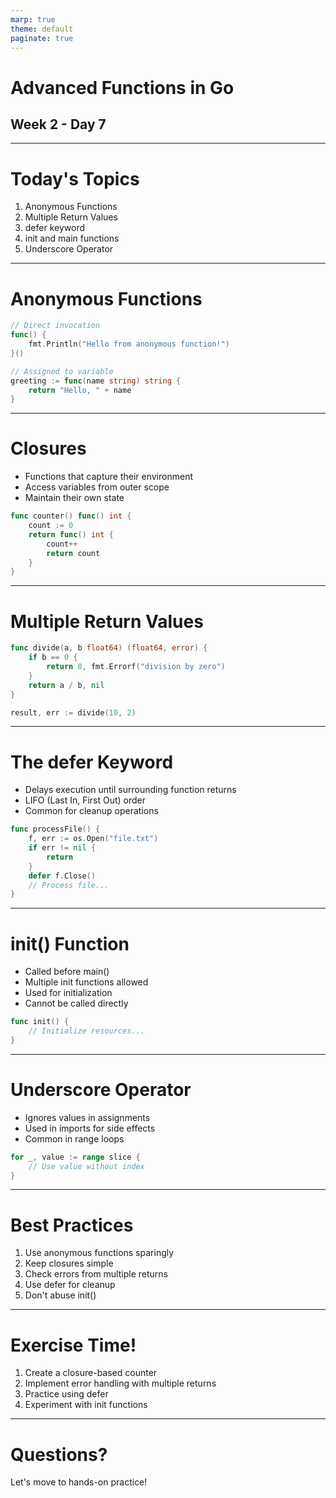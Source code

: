 ```yaml
---
marp: true
theme: default
paginate: true
---
```


# Advanced Functions in Go
## Week 2 - Day 7

---

# Today's Topics

1. Anonymous Functions
2. Multiple Return Values
3. defer keyword
4. init and main functions
5. Underscore Operator

---

# Anonymous Functions

```go
// Direct invocation
func() {
    fmt.Println("Hello from anonymous function!")
}()

// Assigned to variable
greeting := func(name string) string {
    return "Hello, " + name
}
```

---

# Closures

- Functions that capture their environment
- Access variables from outer scope
- Maintain their own state

```go
func counter() func() int {
    count := 0
    return func() int {
        count++
        return count
    }
}
```

---

# Multiple Return Values

```go
func divide(a, b float64) (float64, error) {
    if b == 0 {
        return 0, fmt.Errorf("division by zero")
    }
    return a / b, nil
}

result, err := divide(10, 2)
```

---

# The defer Keyword

- Delays execution until surrounding function returns
- LIFO (Last In, First Out) order
- Common for cleanup operations

```go
func processFile() {
    f, err := os.Open("file.txt")
    if err != nil {
        return
    }
    defer f.Close()
    // Process file...
}
```

---

# init() Function

- Called before main()
- Multiple init functions allowed
- Used for initialization
- Cannot be called directly

```go
func init() {
    // Initialize resources...
}
```

---

# Underscore Operator

- Ignores values in assignments
- Used in imports for side effects
- Common in range loops

```go
for _, value := range slice {
    // Use value without index
}
```

---

# Best Practices

1. Use anonymous functions sparingly
2. Keep closures simple
3. Check errors from multiple returns
4. Use defer for cleanup
5. Don't abuse init()

---

# Exercise Time!

1. Create a closure-based counter
2. Implement error handling with multiple returns
3. Practice using defer
4. Experiment with init functions

---

# Questions?

Let's move to hands-on practice!
